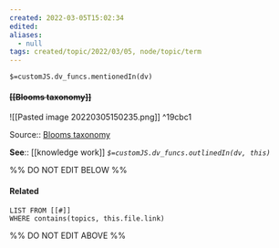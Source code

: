 ```yaml
---
created: 2022-03-05T15:02:34 
edited: 
aliases:
  - null
tags: created/topic/2022/03/05, node/topic/term
---
```

`$=customJS.dv_funcs.mentionedIn(dv)`

#### <s class="topic-title">[[Blooms taxonomy]]</s>

![[Pasted image 20220305150235.png]] ^19cbc1

Source:: [Blooms taxonomy](https://cft.vanderbilt.edu/guides-sub-pages/blooms-taxonomy/)

**See**:: [[knowledge work]]
*`$=customJS.dv_funcs.outlinedIn(dv, this)`*

%% DO NOT EDIT BELOW %%

#### Related 

```dataview
LIST FROM [[#]]
WHERE contains(topics, this.file.link)
```
%% DO NOT EDIT ABOVE %%
